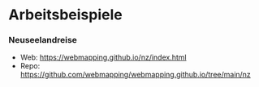 # Arbeitsbeispiele

### Neuseelandreise
* Web: <https://webmapping.github.io/nz/index.html>
* Repo: <https://github.com/webmapping/webmapping.github.io/tree/main/nz>